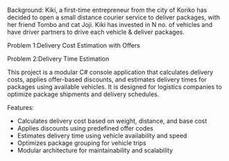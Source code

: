 Background:
Kiki, a first-time entrepreneur from the city of Koriko has decided to open a small distance courier service to deliver packages, with her friend Tombo and cat Joji. 
Kiki has invested in N no. of vehicles and have driver partners to drive each vehicle & deliver packages.

Problem 1:Delivery Cost Estimation with Offers

Problem 2:Delivery Time Estimation

This project is a modular C# console application that calculates delivery costs, applies offer-based discounts, and estimates delivery times for packages using available vehicles.
It is designed for logistics companies to optimize package shipments and delivery schedules.

Features:
- Calculates delivery cost based on weight, distance, and base cost
- Applies discounts using predefined offer codes
- Estimates delivery time using vehicle availability and speed
- Optimizes package grouping for vehicle trips
- Modular architecture for maintainability and scalability
